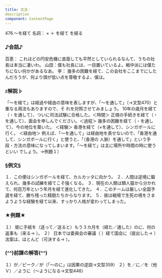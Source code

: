 ```yaml
---
title: 文法：
description
component: ContentPage
---
```



476.～を経て
名詞： × ＋ を経て を経る
### ♪会話♪
百恵： これほどの円安危機に直面しても平然としていられるなんて、うちの社長は本当に凄いわ。 山田：僕も社長には、一目置いているよ。戦中派には僕たちにない何かがあるなあ。
李： 幾多の困難を経て、この会社をここまでにしたんだろうが、何より頭が低い点を尊敬するよ、僕は。
### ♯解説♭
「～を経て」は経過や経由の意味を表しますが、「～を通して」（→文型470）と重なる用法もありますので、そ れを対照させてみましょう。
10年の歳月を経て（・を通して）、ついに司法試験に合格した。＜時間＞ 正規の手続きを経て（・を通して）、面会を申しんでください。＜過程＞ 幾多の困難を経て（・を通して）、今の地位を築いた。 ＜経験＞ 香港を経て（×を通して）、シンガポールに行く。 ＜経由地＞ 例えば、「～を通して」は経由地を表せないので、「香港を通して、シンガポールに行く」と使うと、「（香港の
人脈）を通して」という手段・方法の意味になってしまいます。「～を経て」は主に場所や時間の時に使うといい でしょう。→例題１）
### §例文§
１．この便はシンガポールを経て、カルカッタに向かう。
２．人間は逆境に鍛えられ、幾多の試練を経てこそ強くなる。
３．現在の人類は類人猿から分かれて、何百万年という年月を経て進化してきた。
４．このチームは厳しい全国予選を経て、勝ち残った精鋭たちからなります。
５．彼は戦場で生死の境をさまようような経験を経て以来、すっかり人格が変わってしまった。
### ★例題★
１） 彼に手紙を（送って／送ると）もう３カ月を（経た／通した）のに、何の返事も（来る→ ）。
２） 日本では委員会の審議（ ）経て国会に（提出した→ ）法案は、ほとんど（可決する→ ）。
### (^^)前課の解答(^^)
１）が／ピーク／が（「～のに」は因果の逆説→文型359）
２）を／に／を（他Ｖ）／ように（～ようになる→文型446）
